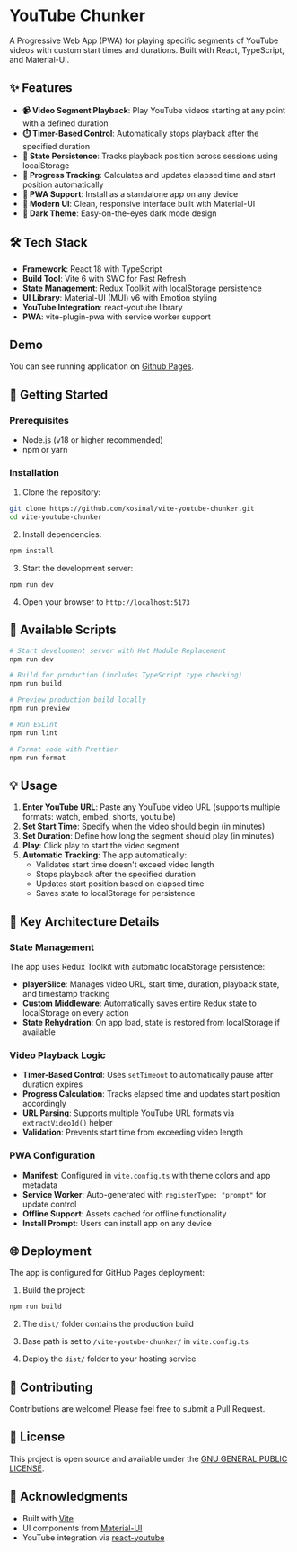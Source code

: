 # YouTube Chunker

A Progressive Web App (PWA) for playing specific segments of YouTube videos with custom start times and durations. Built with React, TypeScript, and Material-UI.

## ✨ Features

- **📹 Video Segment Playback**: Play YouTube videos starting at any point with a defined duration
- **⏱️ Timer-Based Control**: Automatically stops playback after the specified duration
- **💾 State Persistence**: Tracks playback position across sessions using localStorage
- **🎯 Progress Tracking**: Calculates and updates elapsed time and start position automatically
- **📱 PWA Support**: Install as a standalone app on any device
- **🎨 Modern UI**: Clean, responsive interface built with Material-UI
- **🌙 Dark Theme**: Easy-on-the-eyes dark mode design

## 🛠️ Tech Stack

- **Framework**: React 18 with TypeScript
- **Build Tool**: Vite 6 with SWC for Fast Refresh
- **State Management**: Redux Toolkit with localStorage persistence
- **UI Library**: Material-UI (MUI) v6 with Emotion styling
- **YouTube Integration**: react-youtube library
- **PWA**: vite-plugin-pwa with service worker support

## Demo

You can see running application on [Github Pages](https://kosinal.github.io/youtube-chunk/).

## 🚀 Getting Started

### Prerequisites

- Node.js (v18 or higher recommended)
- npm or yarn

### Installation

1. Clone the repository:

```bash
git clone https://github.com/kosinal/vite-youtube-chunker.git
cd vite-youtube-chunker
```

2. Install dependencies:

```bash
npm install
```

3. Start the development server:

```bash
npm run dev
```

4. Open your browser to `http://localhost:5173`

## 📝 Available Scripts

```bash
# Start development server with Hot Module Replacement
npm run dev

# Build for production (includes TypeScript type checking)
npm run build

# Preview production build locally
npm run preview

# Run ESLint
npm run lint

# Format code with Prettier
npm run format
```

## 💡 Usage

1. **Enter YouTube URL**: Paste any YouTube video URL (supports multiple formats: watch, embed, shorts, youtu.be)
2. **Set Start Time**: Specify when the video should begin (in minutes)
3. **Set Duration**: Define how long the segment should play (in minutes)
4. **Play**: Click play to start the video segment
5. **Automatic Tracking**: The app automatically:
   - Validates start time doesn't exceed video length
   - Stops playback after the specified duration
   - Updates start position based on elapsed time
   - Saves state to localStorage for persistence

## 🔧 Key Architecture Details

### State Management

The app uses Redux Toolkit with automatic localStorage persistence:

- **playerSlice**: Manages video URL, start time, duration, playback state, and timestamp tracking
- **Custom Middleware**: Automatically saves entire Redux state to localStorage on every action
- **State Rehydration**: On app load, state is restored from localStorage if available

### Video Playback Logic

- **Timer-Based Control**: Uses `setTimeout` to automatically pause after duration expires
- **Progress Calculation**: Tracks elapsed time and updates start position accordingly
- **URL Parsing**: Supports multiple YouTube URL formats via `extractVideoId()` helper
- **Validation**: Prevents start time from exceeding video length

### PWA Configuration

- **Manifest**: Configured in `vite.config.ts` with theme colors and app metadata
- **Service Worker**: Auto-generated with `registerType: "prompt"` for update control
- **Offline Support**: Assets cached for offline functionality
- **Install Prompt**: Users can install app on any device

## 🌐 Deployment

The app is configured for GitHub Pages deployment:

1. Build the project:

```bash
npm run build
```

2. The `dist/` folder contains the production build

3. Base path is set to `/vite-youtube-chunker/` in `vite.config.ts`

4. Deploy the `dist/` folder to your hosting service

## 🤝 Contributing

Contributions are welcome! Please feel free to submit a Pull Request.

## 📄 License

This project is open source and available under the [GNU GENERAL PUBLIC LICENSE](LICENSE).

## 🙏 Acknowledgments

- Built with [Vite](https://vitejs.dev/)
- UI components from [Material-UI](https://mui.com/)
- YouTube integration via [react-youtube](https://github.com/tjallingt/react-youtube)
